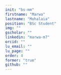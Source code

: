 ```yaml
---
init: "bs-mm"
firstname: "Marwa"
lastname: "Mohalaia"
position: "BSc Student"
img: ""
gscholar: ""
linkedin: "marwa-m7"
orcid: ""
lu_email: ""
lu_page: ""
order: 4
former: "true"
github: ""
---
```


